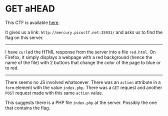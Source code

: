 # GET aHEAD

This CTF is available [here](https://play.picoctf.org/practice/challenge/132?page=1&solved=1).

It gives us a link: `http://mercury.picoctf.net:15931/` and asks us to find the flag on this server.

---

I have `curl`ed the HTML response from the server into a file `red.html`. On Firefox, it simply displays a webpage with a red background (hence the name of the file) with 2 buttons that change the color of the page to blue or to red.

---

There seems no JS involved whatsoever. There was an `action` attribute in a `form` element with the value `index.php`. There was a `GET` request and another `POST` request made with this same `action` value.

This suggests there is a PHP file `index.php` at the server. Possibly the one that contains the flag.
